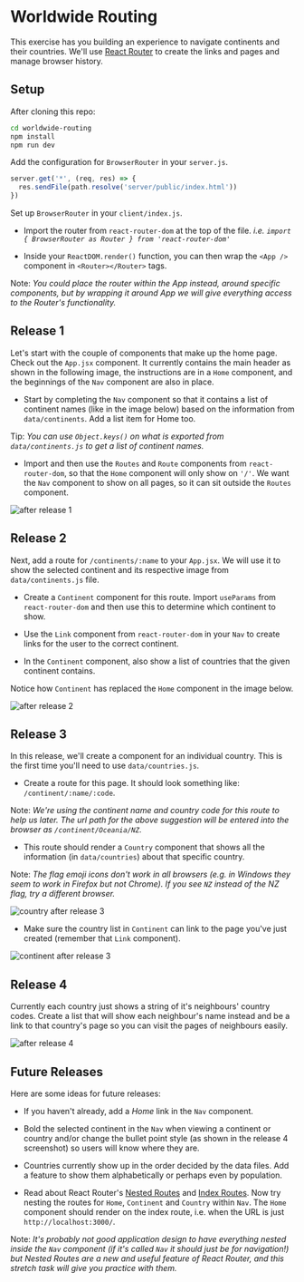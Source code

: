 # Worldwide Routing

This exercise has you building an experience to navigate continents and their countries. We'll use [React Router](https://reactrouter.com/docs) to create the links and pages and manage browser history.


## Setup

After cloning this repo:

```sh
cd worldwide-routing
npm install
npm run dev
```

Add the configuration for `BrowserRouter` in your `server.js`.

```js
server.get('*', (req, res) => {
  res.sendFile(path.resolve('server/public/index.html'))
})
```

Set up `BrowserRouter` in your `client/index.js`. 

* Import the router from `react-router-dom` at the top of the file. _i.e. `import { BrowserRouter as Router } from 'react-router-dom'`_

* Inside your `ReactDOM.render()` function, you can then wrap the `<App />` component in `<Router></Router>` tags. 

Note: _You could place the router within the App instead, around specific components, but by wrapping it around App we will give everything access to the Router's functionality._


## Release 1

Let's start with the couple of components that make up the home page. Check out the `App.jsx` component. It currently contains the main header as shown in the following image, the instructions are in a `Home` component, and the beginnings of the `Nav` component are also in place.

 * Start by completing the `Nav` component so that it contains a list of continent names (like in the image below) based on the information from `data/continents`.  Add a list item for Home too.

 Tip: _You can use `Object.keys()` on what is exported from `data/continents.js` to get a list of continent names._

 * Import and then use the `Routes` and `Route` components from `react-router-dom`, so that the `Home` component will only show on `'/'`. We want the `Nav` component to show on all pages, so it can sit outside the `Routes` component.

![after release 1](readme-images/release-1.png)


## Release 2

Next, add a route for `/continents/:name` to your `App.jsx`. We will use it to show the selected continent and its respective image from `data/continents.js` file. 

* Create a `Continent` component for this route. Import `useParams` from `react-router-dom` and then use this to determine which continent to show. 

* Use the `Link` component from `react-router-dom` in your `Nav` to create links for the user to the correct continent.

* In the `Continent` component, also show a list of countries that the given continent contains.

Notice how `Continent` has replaced the `Home` component in the image below.

![after release 2](readme-images/release-2.png)


## Release 3

In this release, we'll create a component for an individual country. This is the first time you'll need to use `data/countries.js`.

* Create a route for this page. It should look something like: `/continent/:name/:code`. 

Note: _We're using the continent name and country code for this route to help us later. The url path for the above suggestion will be entered into the browser as `/continent/Oceania/NZ`._

* This route should render a `Country` component that shows all the information (in `data/countries`) about that specific country. 

Note: _The flag emoji icons don't work in all browsers (e.g. in Windows they seem to work in Firefox but not Chrome). If you see `NZ` instead of the NZ flag, try a different browser._ 

![country after release 3](readme-images/release-3-a.png)

* Make sure the country list in `Continent` can link to the page you've just created (remember that `Link` component).

![continent after release 3](readme-images/release-3-b.png)


## Release 4

Currently each country just shows a string of it's neighbours' country codes. Create a list that will show each neighbour's name instead and be a link to that country's page so you can visit the pages of neighbours easily.

![after release 4](readme-images/release-4.png)


## Future Releases

Here are some ideas for future releases:

* If you haven't already, add a _Home_ link in the `Nav` component.

* Bold the selected continent in the `Nav` when viewing a continent or country and/or change the bullet point style (as shown in the release 4 screenshot) so users will know where they are.

* Countries currently show up in the order decided by the data files. Add a feature to show them alphabetically or perhaps even by population.

* Read about React Router's [Nested Routes](https://reactrouter.com/docs/en/v6/getting-started/tutorial#nested-routes) and [Index Routes](https://reactrouter.com/docs/en/v6/getting-started/tutorial#index-routes). Now try nesting the routes for `Home`, `Continent` and `Country` within `Nav`. The `Home` component should render on the index route, i.e. when the URL is just `http://localhost:3000/`. 

Note: _It's probably not good application design to have everything nested inside the `Nav` component (if it's called `Nav` it should just be for navigation!) but Nested Routes are a new and useful feature of React Router, and this stretch task will give you practice with them._
